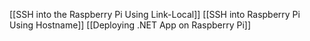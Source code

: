 [[SSH into the Raspberry Pi Using Link-Local]]
[[SSH into Raspberry Pi Using Hostname]]
[[Deploying .NET App on Raspberry Pi]]
